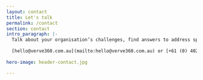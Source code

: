 ```yaml
---
layout: contact
title: Let's talk
permalink: /contact
section: contact
intro_paragraph: |-
  Talk about your organisation’s challenges, find answers to address specific issues, discuss opportunities that you want to harness, we are ready to talk about what we can accomplish together.
  
  [hello@verve360.com.au](mailto:hello@verve360.com.au) or [+61 (0) 402 478 419](tel:+61402478419).
  
hero-image: header-contact.jpg

---
```

